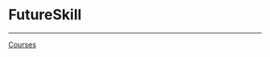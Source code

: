 # FutureSkill

---

[Courses](FutureSkill%2054cfc87a6b2d49b59174b64a8d5a62f9/Courses%20c853755f752a45b596954d71b487b862.csv)